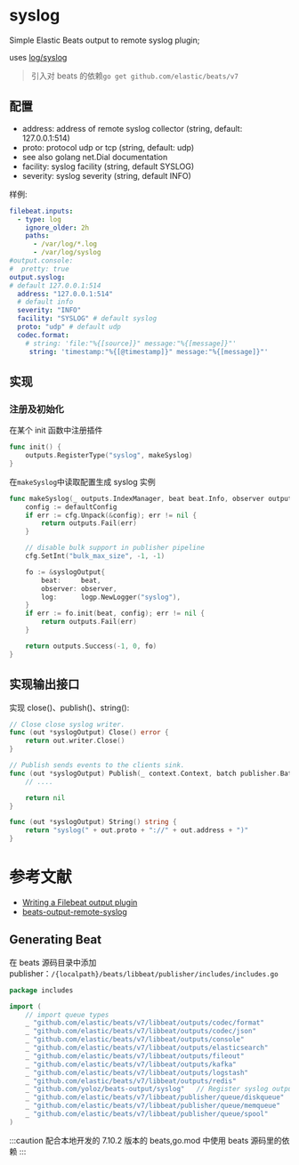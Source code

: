 # syslog

Simple Elastic Beats output to remote syslog plugin;

uses [log/syslog](https://pkg.go.dev/log/syslog)

> 引入对 beats 的依赖`go get github.com/elastic/beats/v7`

## 配置

- address: address of remote syslog collector (string, default: 127.0.0.1:514)
- proto: protocol udp or tcp (string, default: udp)
- see also golang net.Dial documentation
- facility: syslog facility (string, default SYSLOG)
- severity: syslog severity (string, default INFO)

样例:

```yaml
filebeat.inputs:
  - type: log
    ignore_older: 2h
    paths:
      - /var/log/*.log
      - /var/log/syslog
#output.console:
#  pretty: true
output.syslog:
# default 127.0.0.1:514
  address: "127.0.0.1:514"
  # default info
  severity: "INFO"
  facility: "SYSLOG" # default syslog
  proto: "udp" # default udp
  codec.format:
    # string: 'file:"%{[source]}" message:"%{[message]}"'
	 string: 'timestamp:"%{[@timestamp]}" message:"%{[message]}"'
```

## 实现

### 注册及初始化

在某个 init 函数中注册插件

```go
func init() {
	outputs.RegisterType("syslog", makeSyslog)
}
```

在`makeSyslog`中读取配置生成 syslog 实例

```go
func makeSyslog(_ outputs.IndexManager, beat beat.Info, observer outputs.Observer, cfg *common.Config) (outputs.Group, error) {
	config := defaultConfig
	if err := cfg.Unpack(&config); err != nil {
		return outputs.Fail(err)
	}

	// disable bulk support in publisher pipeline
	cfg.SetInt("bulk_max_size", -1, -1)

	fo := &syslogOutput{
		beat:     beat,
		observer: observer,
		log:      logp.NewLogger("syslog"),
	}
	if err := fo.init(beat, config); err != nil {
		return outputs.Fail(err)
	}

	return outputs.Success(-1, 0, fo)
}
```

## 实现输出接口

实现 close()、publish()、string():

```go
// Close close syslog writer.
func (out *syslogOutput) Close() error {
	return out.writer.Close()
}

// Publish sends events to the clients sink.
func (out *syslogOutput) Publish(_ context.Context, batch publisher.Batch) error {
	// ....

	return nil
}

func (out *syslogOutput) String() string {
	return "syslog(" + out.proto + "://" + out.address + ")"
}

```

# 参考文献

- [Writing a Filebeat output plugin](https://www.fullstory.com/blog/writing-a-filebeat-output-plugin)
- [beats-output-remote-syslog](https://github.com/remil1000/beats-output-remote-syslog)

## Generating Beat

在 beats 源码目录中添加 publisher：`/{localpath}/beats/libbeat/publisher/includes/includes.go`

```go
package includes

import (
	// import queue types
	_ "github.com/elastic/beats/v7/libbeat/outputs/codec/format"
	_ "github.com/elastic/beats/v7/libbeat/outputs/codec/json"
	_ "github.com/elastic/beats/v7/libbeat/outputs/console"
	_ "github.com/elastic/beats/v7/libbeat/outputs/elasticsearch"
	_ "github.com/elastic/beats/v7/libbeat/outputs/fileout"
	_ "github.com/elastic/beats/v7/libbeat/outputs/kafka"
	_ "github.com/elastic/beats/v7/libbeat/outputs/logstash"
	_ "github.com/elastic/beats/v7/libbeat/outputs/redis"
	_ "github.com/yoloz/beats-output/syslog"   // Register syslog output
	_ "github.com/elastic/beats/v7/libbeat/publisher/queue/diskqueue"
	_ "github.com/elastic/beats/v7/libbeat/publisher/queue/memqueue"
	_ "github.com/elastic/beats/v7/libbeat/publisher/queue/spool"
)
```

:::caution
配合本地开发的 7.10.2 版本的 beats,go.mod 中使用 beats 源码里的依赖
:::
